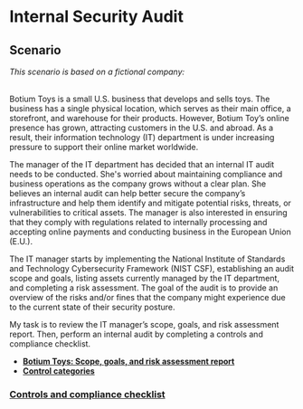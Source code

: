 <h1>Internal Security Audit</h1>

<h2>Scenario</h2>
<I>This scenario is based on a fictional company:</I>
<br /><br />

Botium Toys is a small U.S. business that develops and sells toys. The business has a single physical location, which serves as their main office, a storefront, and warehouse for their products. However, Botium Toy’s online presence has grown, attracting customers in the U.S. and abroad. As a result, their information technology (IT) department is under increasing pressure to support their online market worldwide. 

The manager of the IT department has decided that an internal IT audit needs to be conducted. She's worried about maintaining compliance and business operations as the company grows without a clear plan. She believes an internal audit can help better secure the company’s infrastructure and help them identify and mitigate potential risks, threats, or vulnerabilities to critical assets. The manager is also interested in ensuring that they comply with regulations related to internally processing and accepting online payments and conducting business in the European Union (E.U.).   

The IT manager starts by implementing the National Institute of Standards and Technology Cybersecurity Framework (NIST CSF), establishing an audit scope and goals, listing assets currently managed by the IT department, and completing a risk assessment. The goal of the audit is to provide an overview of the risks and/or fines that the company might experience due to the current state of their security posture.

My task is to review the IT manager’s scope, goals, and risk assessment report. Then, perform an internal audit by completing a controls and compliance checklist. 
<br />


- <a href="https://github.com/TasneemSiddiqui/SecurityAudit/blob/main/scope.md"><b>Botium Toys: Scope, goals, and risk assessment report</b></a>
- <a href=""><b>Control categories</b></a>
<h3> <a href=""><b>Controls and compliance checklist</b></a></h3>
